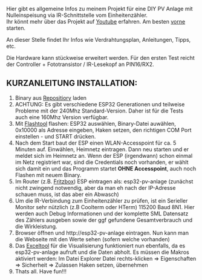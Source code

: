 Hier gibt es allgemeine Infos zu meinem Projekt für eine DIY PV Anlage mit Nulleinspeisung via IR-Schnittstelle vom Einheitenzähler.  
Ihr könnt mehr über das Projekt auf [Youtube](https://www.youtube.com/@ichbaupv8402) erfahren. Am besten [vorne](https://www.youtube.com/watch?v=iOFwGEbs9Tw) starten.  

An dieser Stelle findet Ihr Infos wie Verdrahtungsplan, Anleitungen, Tipps, etc.  

Die Hardware kann stückweise erweitert werden. Für den ersten Test reicht der Controller + Fototransistor / IR-Lesekopf an PIN16/RX2.

## KURZANLEITUNG INSTALLATION: ##
1. Binary aus [Repositiory](https://github.com/IchBauPV/2.ESP32-PV-Controller-Binaries)  laden  
2. ACHTUNG: Es gibt verschiedene ESP32 Generationen und teilweise Probleme mit der 240Mhz Standard-Version. Daher ist für die Tests auch eine 160Mhz Version verfügbar.
3. Mit [Flashtool](https://www.espressif.com/en/support/download/other-tools?keys=&field_type_tid%5B%5D=13) flashen: ESP32 auswählen, Binary-Datei auwählen, 0x10000 als Adresse eingeben, Haken setzen, den richtigen COM Port einstellen - und START drücken.
4. Nach dem Start baut der ESP einen WLAN-Accesspoint für ca. 5 Minuten auf. Einwählen, Heimnetz eintragen. Dann neu starten und er meldet sich im Heimnetz an.   Wenn der ESP (irgendwann) schon einmal im Netz registriert war, sind die Credentials noch vorhanden, er wählt sich damit ein und das Programm startet **OHNE Accesspoint**, auch noch Flashen mit neuem Binary.
5. Im Router (z.B. [Fritzbox](https://github.com/IchBauPV/1.Infos-zu-Beginn/blob/main/Einstellung-Fritzbox.md)) ESP eintragen als: esp32-pv-anlage  (zunächst nicht zwingend notwendig, aber da man eh nach der IP-Adresse schauen muss, ist das aber ein Abwasch)  
6. Um die IR-Verbindung zum Einheitenzähler zu prüfen, ist ein Serieller Monitor sehr nützlich (z.B Coolterm oder HTerm) 115200 Baud 8N1. Hier werden auch Debug Informationen und der komplette SML Datensatz des Zählers ausgeben sowie der ggf gefundene Gesamtverbrauch und die Wirkleistung.  
7. Browser öffnen und http://esp32-pv-anlage eintragen. Nun kann man die Webseite mit den Werte sehen (sofern welche vorhanden)
8. Das [Exceltool](https://github.com/IchBauPV/3.Zusatzsoftware) für die Visualisierung funktioniert nun ebenfalls, da es esp32-pv-anlage aufruft und die Daten abholt.  Es müssen die Makros aktiviert werden: Im Datei Explorer Datei rechts-klicken => Eigenschaften => Sicherheit => Zulassen Haken setzen, übernehmen
9. Thats all. Have fun!!!
